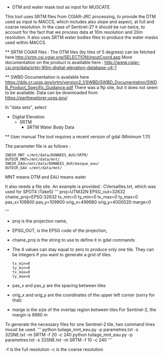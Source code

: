 * DTM and water mask tool as input for MUSCATE

This tool uses SRTM files from CGIAR-JRC processing, to provide the DTM used as input to MACCS, which includes also slope and aspect, at full and coarse resolution. In the case of Sentinel-2? it should be run twice, to account for the fact that we process data at 10m resolution and 20m resolution.  It also uses SRTM water bodies files to produce the water masks used within MACCS.


** SRTM CGIAR files :
The DTM tiles (by tiles of 5 degrees) can be fetched here http://srtm.csi.cgiar.org/SELECTION/inputCoord.asp
More documentation on the product is avaiilable here : http://www.cgiar-csi.org/data/srtm-90m-digital-elevation-database-v4-1

** SWBD 
Documentation is available here https://dds.cr.usgs.gov/srtm/version2_1/SWBD/SWBD_Documentation/SWDB_Product_Specific_Guidance.pdf
There was a ftp site, but it does not seem to be available.
Data can be downloaded from https://earthexplorer.usgs.gov/

In "data sets", select  
- Digital Elevation
  - SRTM
    - SRTM Water Body Data


** User manual
The tool requires a recent version of gdal (Minimum 1.11)


The parameter file is as follows :
```
INDIR_MNT =/mnt/data/DONNEES_AUX/SRTM/
OUTDIR_MNT=/mnt/data/mnt/
INDIR_EAU=/mnt/data/DONNEES_AUX/masque_eau/
OUTDIR_EAU =/mnt/data/mnt/
```

MNT means DTM and EAU means water


It also needs a file site. An example is provided : CVersailles.txt, which was used for SPOT4 (Take5)
'''
proj=UTM32N
EPSG_out=32632
chaine_proj=EPSG:32632
tx_min=0
ty_min=0
tx_max=0
ty_max=0
pas_x=109800
pas_y=109800
orig_x=499980
orig_y=4000020
marge=0

'''

- proj is the projection name, 
- EPSG_OUT, is the EPSG code of the projection, 
- chaine_proj is the string to use to define it in gdal commands
- The 4 values can stay equal to zero to produce only one tile. They can be integers if you want to generate a grid of tiles.

      tx_min=0
      ty_min=0
      tx_max=0
      ty_max=0

- pas_x and pas_y are the spacing between tiles
- orig_x and orig_y are the coordinates of the upper left corner (sorry for that)
- marge is the size of the overlap region between tiles
  	For Sentinel-2, the margin is 9980 m

 
To generate the necessary files for one Sentinel-2 tile, two command lines muust be used.
'''
python tuilage_mnt_eau.py -p parametres.txt -s 32SNE.txt -m SRTM -f 20 -c 240
python tuilage_mnt_eau.py -p parametres.txt -s 32SNE.txt -m SRTM -f 10 -c 240
'''

-f is the full resolution
-c is the coarse resolution